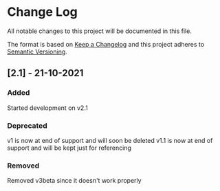 # Change Log
All notable changes to this project will be documented in this file.
 
The format is based on [Keep a Changelog](http://keepachangelog.com/)
and this project adheres to [Semantic Versioning](http://semver.org/).

## [2.1] - 21-10-2021
  
### Added

Started development on v2.1

### Deprecated

v1 is now at end of support and will soon be deleted
v1.1 is now at end of support and will be kept just for referencing

### Removed

Removed v3beta since it doesn't work properly